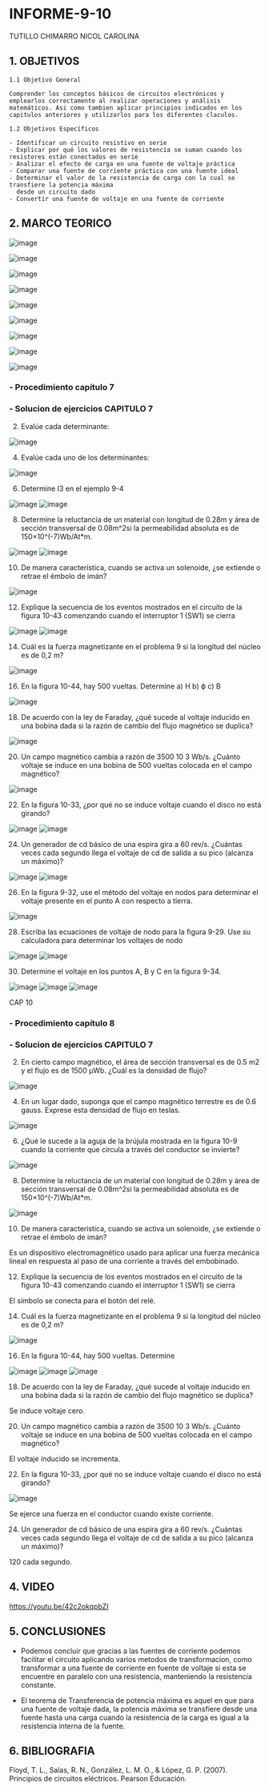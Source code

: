 # INFORME-9-10
TUTILLO CHIMARRO NICOL CAROLINA  
<h2><b>1. OBJETIVOS</b></h2>

    1.1 Objetivo General 
    
    Comprender los conceptos básicos de circuitos electrónicos y emplearlos correctamente al realizar operaciones y análisis matemáticos. Asi como tambien aplicar principios indicados en los capitulos anteriores y utilizarlos para los diferentes claculos. 

    1.2 Objetivos Específicos
      
    - Identificar un circuito resistivo en serie
    - Explicar por qué los valores de resistencia se suman cuando los resistores están conectados en serie
    - Analizar el efecto de carga en una fuente de voltaje práctica
    - Comparar una fuente de corriente práctica con una fuente ideal
    - Determinar el valor de la resistencia de carga con la cual se transfiere la potencia máxima
      desde un circuito dado
    - Convertir una fuente de voltaje en una fuente de corriente
    
 <h2><b>2. MARCO TEORICO</b></h2>
 
![image](https://user-images.githubusercontent.com/105675032/177920524-28444ad8-8df7-48e9-b5ac-1af954e554e3.png)

![image](https://user-images.githubusercontent.com/105675032/177920593-e9f2aca3-594b-421c-9815-e357f62745da.png)

![image](https://user-images.githubusercontent.com/105675032/177920639-7c5295b3-70b2-456d-9fe5-3e29ba16c29f.png)

![image](https://user-images.githubusercontent.com/105675032/177920687-ad6d20f6-1455-481e-b31c-79715e4a735d.png)

![image](https://user-images.githubusercontent.com/105675032/177920726-91559434-10bf-42b2-90ad-680a253dd517.png)

![image](https://user-images.githubusercontent.com/105675032/177920759-0e55d876-c5bf-4902-9bf6-a61e509941ee.png)

![image](https://user-images.githubusercontent.com/105675032/177920807-d000867f-2ec2-47a4-b19e-acf899bec87b.png)

![image](https://user-images.githubusercontent.com/105675032/177920866-e78c9021-030f-46b3-a8dc-3427ae79f5c0.png)

![image](https://user-images.githubusercontent.com/105675032/177920952-08529087-33e0-498c-8991-0cb7d13cd75c.png)

<h3><b>- Procedimiento capítulo 7</b></h3> 
    
  <h3><b>- Solucion de ejercicios CAPITULO 7 </b></h3> 

2. Evalúe cada determinante:

![image](https://user-images.githubusercontent.com/105675032/177921111-c49e7260-a4fd-4854-9a21-5fda7b420a9e.png)

4. Evalúe cada uno de los determinantes: 

![image](https://user-images.githubusercontent.com/105675032/177921177-48fa441e-d9b4-4a75-8e55-10249b997bcf.png)

6. Determine I3 en el ejemplo 9-4

![image](https://user-images.githubusercontent.com/105675032/177921242-2bb832ef-04bc-47d5-812b-b0b11bf41751.png)
![image](https://user-images.githubusercontent.com/105675032/177921263-2c514253-24ef-4ad2-9db0-508a633c2ff1.png)

8. Determine la reluctancia de un material con longitud de 0.28m y área de sección transversal de 0.08m^2si la permeabilidad absoluta es de 150×10^(-7)Wb/At*m.

![image](https://user-images.githubusercontent.com/105675032/177921311-67ae949e-c446-4ce9-a59f-a5f3f935182b.png)
![image](https://user-images.githubusercontent.com/105675032/177921360-cc3f4283-3ecb-473a-982a-1bef46247ff0.png)

10. De manera característica, cuando se activa un solenoide, ¿se extiende o retrae el émbolo de imán?

![image](https://user-images.githubusercontent.com/105675032/177921430-e0d9ca98-f728-4fd5-b752-db523c0c4f04.png)

12. Explique la secuencia de los eventos mostrados en el circuito de la figura 10-43 comenzando cuando el interruptor 1 (SW1) se cierra

![image](https://user-images.githubusercontent.com/105675032/177921536-bf77754c-a7fd-4a15-a1b2-33d3389e1558.png)
![image](https://user-images.githubusercontent.com/105675032/177921570-0e02d877-9746-4258-bf2b-c7763fec15cd.png)

14. Cuál es la fuerza magnetizante en el problema 9 si la longitud del núcleo es de 0,2 m?

![image](https://user-images.githubusercontent.com/105675032/177921965-24162e2d-a725-498f-8bb6-a24de44b31ee.png)

16. En la figura 10-44, hay 500 vueltas. Determine 
a) H      b) ϕ c) B

![image](https://user-images.githubusercontent.com/105675032/177922054-d643bcb1-d19b-403b-9957-be9ad78225fb.png)

18. De acuerdo con la ley de Faraday, ¿qué sucede al voltaje inducido en una bobina dada si la razón de cambio del flujo magnético se duplica?

![image](https://user-images.githubusercontent.com/105675032/177922115-566d9a0d-acf2-4246-82cf-a36af9518fa9.png)

20. Un campo magnético cambia a razón de 3500 10 3 Wb/s. ¿Cuánto voltaje se induce en una bobina de 500 vueltas colocada en el campo magnético?

![image](https://user-images.githubusercontent.com/105675032/177922166-00401518-523b-4989-8324-bddb3998fcda.png)

22. En la figura 10-33, ¿por qué no se induce voltaje cuando el disco no está girando?

![image](https://user-images.githubusercontent.com/105675032/177922212-a1999ae8-9774-4b57-8c01-697a2b839087.png)
![image](https://user-images.githubusercontent.com/105675032/177922254-0c4c0fbe-dbc7-48c7-ad6c-637f2f11bbfc.png)

24. Un generador de cd básico de una espira gira a 60 rev/s. ¿Cuántas veces cada segundo llega el voltaje de cd de salida a su pico (alcanza un máximo)?

![image](https://user-images.githubusercontent.com/105675032/177922313-9b745707-711d-44fa-820c-7e2e09f863f4.png)
![image](https://user-images.githubusercontent.com/105675032/177922373-3951548b-c2f8-4ba1-8e51-07abd9e73393.png)

26. En la figura 9-32, use el método del voltaje en nodos para determinar el voltaje presente en el punto A con respecto a tierra.

![image](https://user-images.githubusercontent.com/105675032/177922569-c9509f28-316a-441a-b17c-35bf040002a3.png)

28. Escriba las ecuaciones de voltaje de nodo para la figura 9-29. Use su calculadora para determinar los voltajes de nodo

![image](https://user-images.githubusercontent.com/105675032/177922606-c5cb2d3b-dc50-42fa-9542-72f32a1a2011.png)
![image](https://user-images.githubusercontent.com/105675032/177922643-40563aa4-b04e-466a-b69f-1fb7e183a386.png)

30. Determine el voltaje en los puntos A, B y C en la figura 9-34.

![image](https://user-images.githubusercontent.com/105675032/177922683-f91dadc1-3333-487e-b802-ece6515384c4.png)
![image](https://user-images.githubusercontent.com/105675032/177922726-80912850-6476-4258-adca-5bb062ca03cb.png)
![image](https://user-images.githubusercontent.com/105675032/177922783-56775d90-0edb-4617-ac1f-4786b7c16bba.png)

CAP 10

 <h3><b>- Procedimiento capítulo 8</b></h3> 

 <h3><b>- Solucion de ejercicios CAPITULO 7 </b></h3> 

2. En cierto campo magnético, el área de sección transversal es de 0.5 m2 y el flujo es de 1500 µWb. ¿Cuál es la densidad de flujo?

![image](https://user-images.githubusercontent.com/105675032/177922837-4f66583d-9d81-4ac7-93f0-4b28a6a7d07d.png)

4. En un lugar dado, suponga que el campo magnético terrestre es de 0.6 gauss. Exprese esta densidad de flujo en teslas.

![image](https://user-images.githubusercontent.com/105675032/177922885-092dba7f-8ada-4cd0-97da-29670561a5b8.png)

6. ¿Qué le sucede a la aguja de la brújula mostrada en la figura 10-9 cuando la corriente que circula a través del conductor se invierte?

![image](https://user-images.githubusercontent.com/105675032/177922935-fa1cd002-ffbd-401b-b660-f814311b4448.png)

8. Determine la reluctancia de un material con longitud de 0.28m y área de sección transversal de 0.08m^2si la permeabilidad absoluta es de 150×10^(-7)Wb/At*m.

![image](https://user-images.githubusercontent.com/105675032/177922974-54b62909-c7b4-47e9-8e67-d83b871b6599.png)

10. De manera característica, cuando se activa un solenoide, ¿se extiende o retrae el émbolo de imán?

Es un dispositivo electromagnético usado para aplicar una fuerza mecánica lineal en respuesta al paso de una corriente a través del embobinado.

12. Explique la secuencia de los eventos mostrados en el circuito de la figura 10-43 comenzando cuando el interruptor 1 (SW1) se cierra

El símbolo se conecta para el botón del relé.

14. Cuál es la fuerza magnetizante en el problema 9 si la longitud del núcleo es de 0,2 m?

![image](https://user-images.githubusercontent.com/105675032/177923069-33cc1eb5-b251-4ba8-9f63-799b5f60d518.png)

16. En la figura 10-44, hay 500 vueltas. Determine 

![image](https://user-images.githubusercontent.com/105675032/177923105-200338c9-9ea4-4863-8f38-9d527c63aa73.png)
![image](https://user-images.githubusercontent.com/105675032/177923162-500b78e1-a740-479b-a3e2-5668706f11d1.png)
![image](https://user-images.githubusercontent.com/105675032/177923217-cbca7b43-b4b7-4ba7-a7ae-b26248098e8e.png)

18. De acuerdo con la ley de Faraday, ¿qué sucede al voltaje inducido en una bobina dada si la razón de cambio del flujo magnético se duplica?

Se induce voltaje cero.

20. Un campo magnético cambia a razón de 3500 10 3 Wb/s. ¿Cuánto voltaje se induce en una bobina de 500 vueltas colocada en el campo magnético?

El voltaje inducido se incrementa.

22. En la figura 10-33, ¿por qué no se induce voltaje cuando el disco no está girando?

![image](https://user-images.githubusercontent.com/105675032/177923380-9a88c1fa-ab68-454e-aeef-4ea805c78c20.png)

Se ejerce una fuerza en el conductor cuando existe corriente.

24. Un generador de cd básico de una espira gira a 60 rev/s. ¿Cuántas veces cada segundo llega el voltaje de cd de salida a su pico (alcanza un máximo)?

120 cada segundo.

<h2></b>4. VIDEO</b></h2>

https://youtu.be/42c2okqpbZI

<h2><b>5. CONCLUSIONES</b></h2> 

- Podemos concluir que gracias a las fuentes de corriente podemos facilitar el circuito aplicando varios metodos de transformacion, como transformar a una fuente de corriente en fuente de voltaje si esta se encuentre en paralelo con una resistencia, manteniendo la resistencia constante.

- El teorema de Transferencia de potencia máxima es aquel en que para una fuente de voltaje dada, la potencia máxima se transfiere desde una fuente hasta una carga cuando la resistencia de la carga es igual a la resistencia interna de la fuente.


<h2><b>6. BIBLIOGRAFIA</b></h2> 

Floyd, T. L., Salas, R. N., González, L. M. O., & López, G. P. (2007). Principios de circuitos eléctricos. Pearson Educación.


